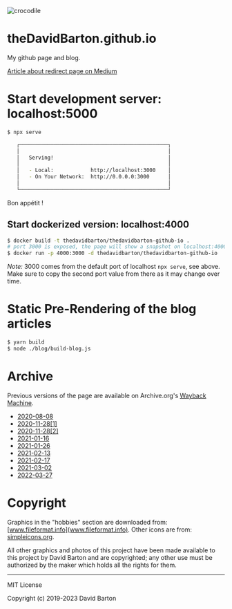 ![crocodile](https://img.shields.io/badge/crocodiles_in_the_basement-%F0%9F%90%8A_yes-orange.svg)

# theDavidBarton.github.io

My github page and blog.

[Article about redirect page on Medium](https://medium.com/@theDavidBarton/custom-redirect-page-for-a-smooth-transition-between-idling-heroku-dynos-and-fully-functional-apps-8bc7c3346a6a)

# Start development server: localhost:5000

```bash
$ npx serve

   ┌────────────────────────────────────────────────┐
   │                                                │
   │   Serving!                                     │
   │                                                │
   │   - Local:            http://localhost:3000    │
   │   - On Your Network:  http://0.0.0.0:3000      │
   │                                                │
   └────────────────────────────────────────────────┘

```

Bon appétit !

## Start dockerized version: localhost:4000

```bash
$ docker build -t thedavidbarton/thedavidbarton-github-io .
# port 3000 is exposed, the page will show a snapshot on localhost:4000
$ docker run -p 4000:3000 -d thedavidbarton/thedavidbarton-github-io
```

_Note:_ 3000 comes from the default port of localhost `npx serve`, see above. Make sure to copy the second port value from there as it may change over time.

# Static Pre-Rendering of the blog articles

```bash
$ yarn build
$ node ./blog/build-blog.js
```

# Archive

Previous versions of the page are available on Archive.org's [Wayback Machine](https://web.archive.org/web/2020*/thedavidbarton.github.io).

- [2020-08-08](https://web.archive.org/web/20200808181832/thedavidbarton.github.io)
- [2020-11-28[1]](https://web.archive.org/web/20201128103456/thedavidbarton.github.io)
- [2020-11-28[2]](https://web.archive.org/web/20201128104110/thedavidbarton.github.io)
- [2021-01-16](https://web.archive.org/web/20210116164850/https://thedavidbarton.github.io/)
- [2021-01-26](https://web.archive.org/web/20210126212200/https://thedavidbarton.github.io/)
- [2021-02-13](https://web.archive.org/web/20210213135217/https://thedavidbarton.github.io/)
- [2021-02-17](https://web.archive.org/web/20210217111222/https://thedavidbarton.github.io/)
- [2021-03-02](https://web.archive.org/web/20210302171757/https://thedavidbarton.github.io/)
- [2022-03-27](https://web.archive.org/web/20220327062823/https://thedavidbarton.github.io/)

# Copyright

Graphics in the "hobbies" section are downloaded from: [www.fileformat.info](www.fileformat.info). Other icons are from: [simpleicons.org](https://simpleicons.org).

All other graphics and photos of this project have been made available to this project by David Barton and are copyrighted; any other use must be authorized by the maker which holds all the rights for them.

---

MIT License

Copyright (c) 2019-2023 David Barton
